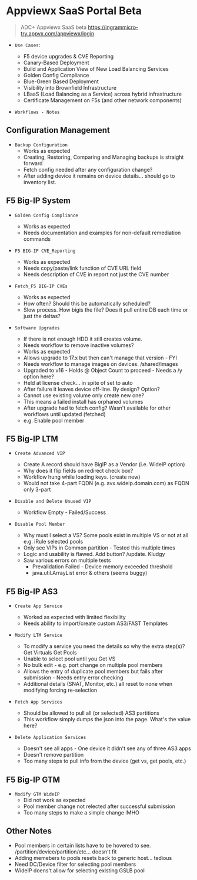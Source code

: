 # Appviewx SaaS Portal Beta

> ADC+ Appviewx SaaS beta
> https://ingrammicro-try.appvx.com/appviewx/login



* `Use Cases`:

  * F5 device upgrades & CVE Reporting  
  * Canary-Based Deployment  
  * Build and Application View of New Load Balancing Services  
  * Golden Config Compliance  
  * Blue-Green Based Deployment  
  * Visibility into Brownfield Infrastructure  
  * LBaaS (Load Balancing as a Service) across hybrid infrastructure  
  * Certificate Management on F5s (and other network components)  

  
* `Workflows - Notes` 

## Configuration Management  

* `Backup Configuration`
  * Works as expected  
  * Creating, Restoring, Comparing and Managing backups is straight forward  
  * Fetch config needed after any configuration change?
  * After adding device it remains on device details... should go to inventory list.

## F5 Big-IP System  
  
* `Golden Config Compliance`  
  * Works as expected
  * Needs documentation and examples for non-default remediation commands

* `F5 BIG-IP CVE_Reporting`
  * Works as expected
  * Needs copy/paste/link function of CVE URL field
  * Needs description of CVE in report not just the CVE number

* `Fetch_F5 BIG-IP CVEs`
  * Works as expected
  * How often? Should this be automatically scheduled?
  *	Slow process. How bigis the file? Does it pull entire DB each time or just the deltas?

* `Software Upgrades`
  * If there is not enough HDD it still creates volume.
  * Needs workflow to remove inactive volumes?
  * Works as expected
  * Allows upgrade to 17.x but then can't manage that version - FYI
  * Needs workflow to manage images on devices. /shared/images
  * Upgraded to v16 - Holds @ Object Count to proceed - Needs a /y option here?
  * Held at license check… in spite of set to auto
  * After failure it leaves device off-line. By design? Option?
  * Cannot use existing volume only create new one?
  * This means a failed install has orphaned volumes
  * After upgrade had to fetch config? Wasn't available for other workflows until updated (fetched)
  * e.g. Enable pool member

## F5 Big-IP LTM

* `Create Advanced VIP`
  * Create A record should have BigIP as a Vendor (i.e. WideIP option)
  * Why does it flip fields on redirect check box?
  * Workflow hung while loading keys. (create new)
  * Would not take 4-part FQDN (e.g. avx.wideip.domain.com) as FQDN only 3-part

* `Disable and Delete Unused VIP`
  * Workflow Empty - Failed/Success

* `Disable Pool Member`
  * Why must I select a VS? Some pools exist in multiple VS or not at all e.g. iRule selected pools
  * Only see VIPs in Common partition - Tested this multiple times
  * Logic and usability is flawed.  Add button? /update. Kludgy
  * Saw various errors on multiple tests
    * Prevalidation Failed - Device memory exceeded threshold
    * java.util.ArrayList error & others (seems buggy)


## F5 Big-IP AS3

* `Create App Service`
  * Worked as expected with limited flexibility
  * Needs ability to import/create custom AS3/FAST Templates

* `Modify LTM Service`
  * To modify a service you need the details so why the extra step(s)? Get Virtuals Get Pools
  * Unable to select pool until you Get VS
  * No bulk edit - e.g. port change on multiple pool members
  * Allows the entry of duplicate pool members but fails after submission - Needs entry error checking
  * Additional details (SNAT, Monitor, etc.) all reset to none when modifying forcing re-selection

* `Fetch App Services`
  * Should be allowed to pull all (or selected) AS3 partitions
  * This workflow simply dumps the json into the page. What's the value here?

* `Delete Application Services`
  * Doesn't see all apps - One device it didn't see any of three AS3 apps
  * Doesn't remove partition
  * Too many steps to pull info from the device (get vs, get pools, etc.)

## F5 Big-IP GTM

* `Modify GTM WideIP`
  * Did not work as expected
  * Pool member change not relected after successful submission
  * Too many steps to make a simple change IMHO

## Other Notes

* Pool members in certain lists have to be hovered to see. /partition/device/partition/etc... doesn't fit
* Adding memebers to pools resets back to generic host... tedious
* Need DC/Device filter for selecting pool members
* WideIP doens't allow for selecting existing GSLB pool





